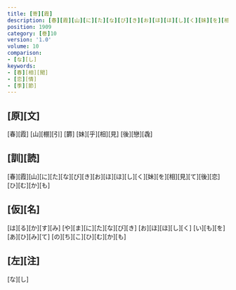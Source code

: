 ```yaml
---
title: [寄][霞]
description: [春][霞][山][に][た][な][び][き][お][ほ][ほ][し][く][妹][を][相][見][て][後][恋][ひ][む][か][も]
position: 1909
category: [巻]10
version: '1.0'
volume: 10
comparison:
- [な][し]
keywords:
- [春][相][聞]
- [恋][情]
- [季][節]
---
```


## [原][文]

[春][霞] [山][棚][引] [欝] [妹][乎][相][見] [後][戀][毳]

## [訓][読]

[春][霞][山][に][た][な][び][き][お][ほ][ほ][し][く][妹][を][相][見][て][後][恋][ひ][む][か][も]

## [仮][名]

[は][る][か][す][み] [や][ま][に][た][な][び][き] [お][ほ][ほ][し][く] [い][も][を][あ][ひ][み][て] [の][ち][こ][ひ][む][か][も]

## [左][注]

[な][し]
